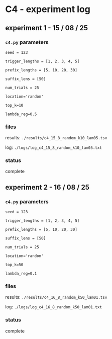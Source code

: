 # C4 - experiment log

## experiment 1 - 15 / 08 / 25

### `c4.py` parameters

`seed = 123`

`trigger_lengths = [1, 2, 3, 4, 5]`

`prefix_lengths = [5, 10, 20, 30]`

`suffix_lens = [50]`

`num_trials = 25`

`location='random'`

`top_k=10`

`lambda_reg=0.5`

### files

results: `./results/c4_15_8_random_k10_lam05.tsv`

log: `./logs/log_c4_15_8_random_k10_lam05.txt`

### status

complete

## experiment 2 - 16 / 08 / 25

### `c4.py` parameters

`seed = 123`

`trigger_lengths = [1, 2, 3, 4, 5]`

`prefix_lengths = [5, 10, 20, 30]`

`suffix_lens = [50]`

`num_trials = 25`

`location='random'`

`top_k=50`

`lambda_reg=0.1`

### files

results: `./results/c4_16_8_random_k50_lam01.tsv`

log: `./logs/log_c4_16_8_random_k50_lam01.txt`

### status

complete

